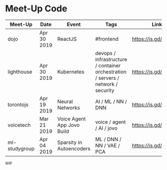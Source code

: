 # Meet-Up Code

| Meet-Up | Date | Event | Tags | Link |
|---------|------|-------|------|------|
| dojo | Apr 30 2019 | ReactJS | #frontend | https://is.gd/ejhvWj |
| lighthouse | Apr 30 2019 | Kubernetes | devops / infrastructure / container orchestration / servers / network / security | https://is.gd/XsTLk8 |
| torontojs | Apr 19 2019 | Neural Networks | AI / ML / NN / DNN | https://is.gd/wCH5Qi |
| voicetech | Mar 21 2019 | Voice Agent App Jovo Build | voice / agent / AI / jovo | https://is.gd/VdkA7S |
| ml-studygroup | Apr 04 2019 | Sparsity in Autoencoders | ML / DNN / NN / VAE / PCA | https://is.gd/BJkg4W |

<sup> WIP </sup>
